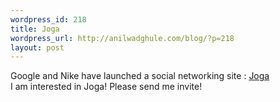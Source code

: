 ```yaml
--- 
wordpress_id: 218
title: Joga
wordpress_url: http://anilwadghule.com/blog/?p=218
layout: post
---
```

Google and Nike have launched a social networking site : <a href="http://joga.com/">Joga</a><br />I am interested in Joga! Please send me invite!
